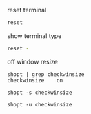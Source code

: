 reset terminal

```bash
reset
```


show terminal type

```bash
reset -
```

off window resize

```
shopt | grep checkwinsize
checkwinsize    on
```
```
shopt -s checkwinsize
```
```
shopt -u checkwinsize
```
